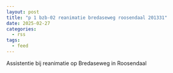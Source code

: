 ```yaml
---
layout: post
title: "p 1 bzb-02 reanimatie bredaseweg roosendaal 201331"
date: 2025-02-27
categories: 
  - rss
tags: 
  - feed
---
```


Assistentie bij reanimatie op Bredaseweg in Roosendaal

